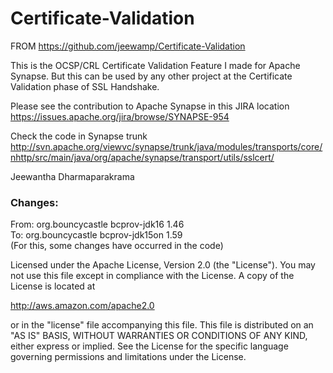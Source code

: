 Certificate-Validation
======================
FROM https://github.com/jeewamp/Certificate-Validation

This is the OCSP/CRL Certificate Validation Feature I made for Apache Synapse. But this can be used by any other 
project at the Certificate Validation phase of SSL Handshake.

Please see the contribution to Apache Synapse in this JIRA location
https://issues.apache.org/jira/browse/SYNAPSE-954

Check the code in Synapse trunk
http://svn.apache.org/viewvc/synapse/trunk/java/modules/transports/core/nhttp/src/main/java/org/apache/synapse/transport/utils/sslcert/

Jeewantha Dharmaparakrama


### Changes:

From:
        <dependency>
            <groupId>org.bouncycastle</groupId>
            <artifactId>bcprov-jdk16</artifactId>
            <version>1.46</version>
        </dependency>      
To:
        <dependency>
            <groupId>org.bouncycastle</groupId>
            <artifactId>bcprov-jdk15on</artifactId>
            <version>1.59</version>
        </dependency>       
(For this, some changes have occurred in the code)

Licensed under the Apache License, Version 2.0 (the "License"). You may not use this file except in compliance with the License. A copy of the License is located at

http://aws.amazon.com/apache2.0

or in the "license" file accompanying this file. This file is distributed on an "AS IS" BASIS, WITHOUT WARRANTIES OR CONDITIONS OF ANY KIND, either express or implied. See the License for the specific language governing permissions and limitations under the License.

